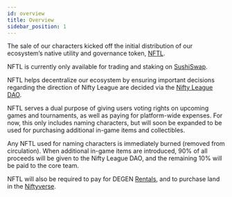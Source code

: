 ```yaml
---
id: overview
title: Overview
sidebar_position: 1
---
```


The sale of our characters kicked off the initial distribution of our ecosystem’s native utility and governance token, [NFTL](https://www.coingecko.com/en/coins/nifty-league).

NFTL is currently only available for trading and staking on [SushiSwap](https://sushi.com/).

NFTL helps decentralize our ecosystem by ensuring important decisions regarding the direction of Nifty League are decided via the [Nifty League DAO](/docs/overview/nifty-dao/overview).

NFTL serves a dual purpose of giving users voting rights on upcoming games and tournaments, as well as paying for platform-wide expenses. For now, this only includes naming characters, but will soon be expanded to be used for purchasing additional in-game items and collectibles.

Any NFTL used for naming characters is immediately burned (removed from circulation). When additional in-game items are introduced, 90% of all proceeds will be given to the Nifty League DAO, and the remaining 10% will be paid to the core team.

NFTL will also be required to pay for DEGEN [Rentals](/docs/guides/rentals/rental-overview), and to purchase land in the [Niftyverse](/docs/overview/games/niftyverse).
